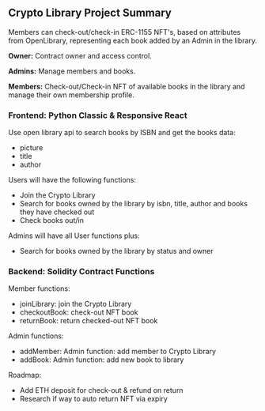 ## Crypto Library Project Summary

Members can check-out/check-in ERC-1155 NFT's, based on attributes from OpenLibrary, representing each book added by an Admin in the library.

**Owner:** Contract owner and access control.

**Admins:** Manage members and books.

**Members:** Check-out/Check-in NFT of available books in the library and manage their own membership profile.

### Frontend: Python Classic & Responsive React

Use open library api to search books by ISBN and get the books data:

* picture
* title
* author

Users will have the following functions:

* Join the Crypto Library
* Search for books owned by the library by isbn, title, author and books they have checked out
* Check books out/in

Admins will have all User functions plus:

* Search for books owned by the library by status and owner

### Backend: Solidity Contract Functions

Member functions:

* joinLibrary: join the Crypto Library
* checkoutBook: check-out NFT book
* returnBook: return checked-out NFT book

Admin functions:

* addMember: Admin function: add member to Crypto Library
* addBook: Admin function: add new book to library

Roadmap:

* Add ETH deposit for check-out & refund on return
* Research if way to auto return NFT via expiry
